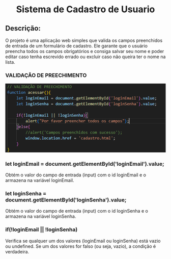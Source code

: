 <h1 align="center"> Sistema de Cadastro de Usuario </h1>

 ## Descrição:
O projeto é uma aplicação web simples que valida os campos preenchidos de entrada de um formulário de cadastro. Ele garante que o usuário preencha todos os campos obrigatórios e consiga salvar seu nome e poder editar caso tenha escrevido errado ou excluir caso não queira ter o nome na lista.

### VALIDAÇÃO DE PREECHIMENTO

<img src="Li.png" alt="Texto Alternativo">

### let loginEmail = document.getElementById('loginEmail').value;

Obtém o valor do campo de entrada (input) com o id loginEmail e o armazena na variável loginEmail.

### let loginSenha = document.getElementById('loginSenha').value;

Obtém o valor do campo de entrada (input) com o id loginSenha e o armazena na variável loginSenha.

### if(!loginEmail || !loginSenha)

Verifica se qualquer um dos valores (loginEmail ou loginSenha) está vazio ou undefined. Se um dos valores for falso (ou seja, vazio), a condição é verdadeira.